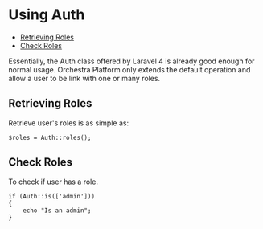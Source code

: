 Using Auth
==============

* [Retrieving Roles](#retrieving-roles)
* [Check Roles](#check-roles)

Essentially, the Auth class offered by Laravel 4 is already good enough for normal usage. Orchestra Platform only extends the default operation and allow a user to be link with one or many roles.

## Retrieving Roles

Retrieve user's roles is as simple as:

	$roles = Auth::roles();

## Check Roles

To check if user has a role.

	if (Auth::is(['admin']))
	{
		echo "Is an admin";
	}
